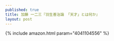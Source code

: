 ```yaml
---
published: true
title: 加藤 一二三『羽生善治論 「天才」とは何か』
layout: post
---
```

{% include amazon.html param="4041104556" %}